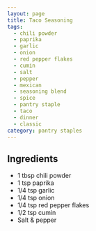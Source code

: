 ```yaml
---
layout: page
title: Taco Seasoning
tags:
  - chili powder
  - paprika
  - garlic
  - onion
  - red pepper flakes
  - cumin
  - salt
  - pepper
  - mexican
  - seasoning blend
  - spice
  - pantry staple
  - taco
  - dinner
  - classic
category: pantry staples
---
```


## Ingredients
* 1 tbsp chili powder
* 1 tsp paprika
* 1/4 tsp garlic
* 1/4 tsp onion
* 1/4 tsp red pepper flakes
* 1/2 tsp cumin
* Salt & pepper
